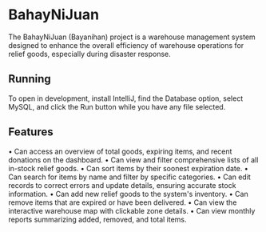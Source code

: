 # BahayNiJuan

The BahayNiJuan (Bayanihan) project is a warehouse management system designed to enhance the overall efficiency of warehouse operations for relief goods, especially during disaster response.

## Running

To open in development, install IntelliJ, find the Database option, select MySQL, and click the Run button while you have any file selected.

## Features

• Can access an overview of total goods, expiring items, and recent donations on the dashboard.
• Can view and filter comprehensive lists of all in-stock relief goods.
• Can sort items by their soonest expiration date.
• Can search for items by name and filter by specific categories.
• Can edit records to correct errors and update details, ensuring accurate stock information.
• Can add new relief goods to the system's inventory.
• Can remove items that are expired or have been delivered.
• Can view the interactive warehouse map with clickable zone details.
• Can view monthly reports summarizing added, removed, and total items.

